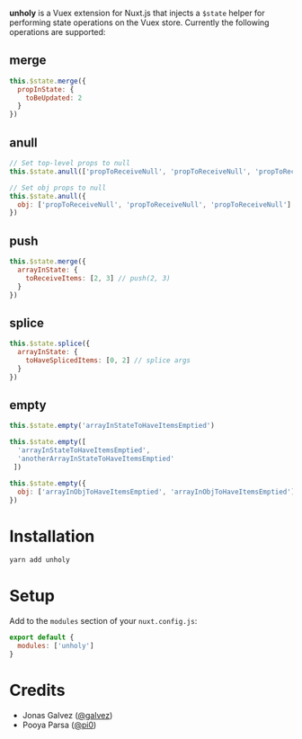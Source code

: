 **unholy** is a Vuex extension for Nuxt.js that injects a `$state` helper for performing state operations on the Vuex store. Currently the following operations are supported:

## **merge**

```js
this.$state.merge({
  propInState: {
    toBeUpdated: 2
  }
})
````

## **anull**

```js
// Set top-level props to null
this.$state.anull(['propToReceiveNull', 'propToReceiveNull', 'propToReceiveNull'])

// Set obj props to null
this.$state.anull({
  obj: ['propToReceiveNull', 'propToReceiveNull', 'propToReceiveNull']
})
````

## **push**

```js
this.$state.merge({
  arrayInState: {
    toReceiveItems: [2, 3] // push(2, 3)
  }
})
```

## **splice**

```js
this.$state.splice({
  arrayInState: {
    toHaveSplicedItems: [0, 2] // splice args
  }
})
```

## **empty**

```js
this.$state.empty('arrayInStateToHaveItemsEmptied')

this.$state.empty([
  'arrayInStateToHaveItemsEmptied', 
  'anotherArrayInStateToHaveItemsEmptied'
 ])

this.$state.empty({
  obj: ['arrayInObjToHaveItemsEmptied', 'arrayInObjToHaveItemsEmptied']
})
```

# Installation

```sh
yarn add unholy
```

# Setup

Add to the `modules` section of your `nuxt.config.js`:

```js
export default {
  modules: ['unholy']
}
```

# Credits

- Jonas Galvez ([@galvez](https://github.com/galvez))
- Pooya Parsa ([@pi0](https://github.com/pi0))
